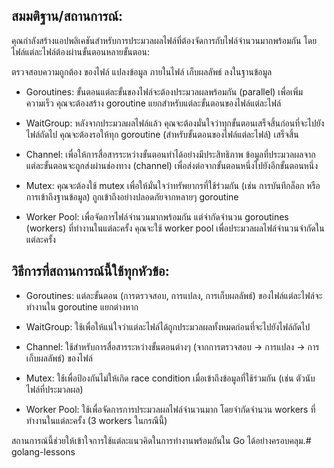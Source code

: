 ## สมมติฐาน/สถานการณ์:

คุณกำลังสร้างแอปพลิเคชันสำหรับการประมวลผลไฟล์ที่ต้องจัดการกับไฟล์จำนวนมากพร้อมกัน โดยไฟล์แต่ละไฟล์ต้องผ่านขั้นตอนหลายขั้นตอน:

ตรวจสอบความถูกต้อง ของไฟล์
แปลงข้อมูล ภายในไฟล์
เก็บผลลัพธ์ ลงในฐานข้อมูล
- Goroutines: ขั้นตอนแต่ละขั้นของไฟล์จะต้องประมวลผลพร้อมกัน (parallel) เพื่อเพิ่มความเร็ว คุณจะต้องสร้าง goroutine แยกสำหรับแต่ละขั้นตอนของไฟล์แต่ละไฟล์

- WaitGroup: หลังจากประมวลผลไฟล์แล้ว คุณจะต้องมั่นใจว่าทุกขั้นตอนเสร็จสิ้นก่อนที่จะไปยังไฟล์ถัดไป คุณจะต้องรอให้ทุก goroutine (สำหรับขั้นตอนของไฟล์แต่ละไฟล์) เสร็จสิ้น

- Channel: เพื่อให้การสื่อสารระหว่างขั้นตอนทำได้อย่างมีประสิทธิภาพ ข้อมูลที่ประมวลผลจากแต่ละขั้นตอนจะถูกส่งผ่านช่องทาง (channel) เพื่อส่งต่อจากขั้นตอนหนึ่งไปยังอีกขั้นตอนหนึ่ง

- Mutex: คุณจะต้องใช้ mutex เพื่อให้มั่นใจว่าทรัพยากรที่ใช้ร่วมกัน (เช่น การบันทึกล็อก หรือการเข้าถึงฐานข้อมูล) ถูกเข้าถึงอย่างปลอดภัยจากหลายๆ goroutine

- Worker Pool: เพื่อจัดการไฟล์จำนวนมากพร้อมกัน แต่จำกัดจำนวน goroutines (workers) ที่ทำงานในแต่ละครั้ง คุณจะใช้ worker pool เพื่อประมวลผลไฟล์จำนวนจำกัดในแต่ละครั้ง

## วิธีการที่สถานการณ์นี้ใช้ทุกหัวข้อ:

- Goroutines: แต่ละขั้นตอน (การตรวจสอบ, การแปลง, การเก็บผลลัพธ์) ของไฟล์แต่ละไฟล์จะทำงานใน goroutine แยกต่างหาก

- WaitGroup: ใช้เพื่อให้แน่ใจว่าแต่ละไฟล์ได้ถูกประมวลผลทั้งหมดก่อนที่จะไปยังไฟล์ถัดไป

- Channel: ใช้สำหรับการสื่อสารระหว่างขั้นตอนต่างๆ (จากการตรวจสอบ -> การแปลง -> การเก็บผลลัพธ์) ของไฟล์

- Mutex: ใช้เพื่อป้องกันไม่ให้เกิด race condition เมื่อเข้าถึงข้อมูลที่ใช้ร่วมกัน (เช่น ตัวนับไฟล์ที่ประมวลผล)

- Worker Pool: ใช้เพื่อจัดการการประมวลผลไฟล์จำนวนมาก โดยจำกัดจำนวน workers ที่ทำงานในแต่ละครั้ง (3 workers ในกรณีนี้)

สถานการณ์นี้ช่วยให้เข้าใจการใช้แต่ละแนวคิดในการทำงานพร้อมกันใน Go ได้อย่างครอบคลุม.# golang-lessons
